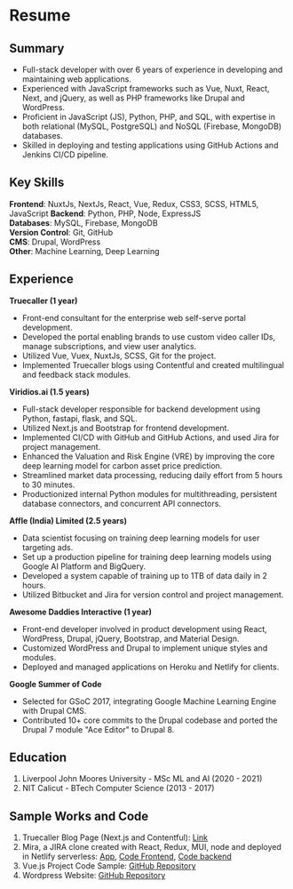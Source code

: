 # Resume

## Summary
- Full-stack developer with over 6 years of experience in developing and maintaining web applications.
- Experienced with JavaScript frameworks such as Vue, Nuxt, React, Next, and jQuery, as well as PHP frameworks like Drupal and WordPress.
- Proficient in JavaScript (JS), Python, PHP, and SQL, with expertise in both relational (MySQL, PostgreSQL) and NoSQL (Firebase, MongoDB) databases.
- Skilled in deploying and testing applications using GitHub Actions and Jenkins CI/CD pipeline.

## Key Skills
**Frontend**: NuxtJs, NextJs, React, Vue, Redux, CSS3, SCSS, HTML5, JavaScript
**Backend**: Python, PHP, Node, ExpressJS  
**Databases**: MySQL, Firebase, MongoDB  
**Version Control**: Git, GitHub  
**CMS**: Drupal, WordPress  
**Other**: Machine Learning, Deep Learning

## Experience

**Truecaller (1 year)**
- Front-end consultant for the enterprise web self-serve portal development.
- Developed the portal enabling brands to use custom video caller IDs, manage subscriptions, and view user analytics.
- Utilized Vue, Vuex, NuxtJs, SCSS, Git for the project.
- Implemented Truecaller blogs using Contentful and created multilingual and feedback stack modules.

**Viridios.ai (1.5 years)**
- Full-stack developer responsible for backend development using Python, fastapi, flask, and SQL.
- Utilized Next.js and Bootstrap for frontend development.
- Implemented CI/CD with GitHub and GitHub Actions, and used Jira for project management.
- Enhanced the Valuation and Risk Engine (VRE) by improving the core deep learning model for carbon asset price prediction.
- Streamlined market data processing, reducing daily effort from 5 hours to 30 minutes.
- Productionized internal Python modules for multithreading, persistent database connectors, and concurrent API connectors.

**Affle (India) Limited (2.5 years)**
- Data scientist focusing on training deep learning models for user targeting ads.
- Set up a production pipeline for training deep learning models using Google AI Platform and BigQuery.
- Developed a system capable of training up to 1TB of data daily in 2 hours.
- Utilized Bitbucket and Jira for version control and project management.

**Awesome Daddies Interactive (1 year)**
- Front-end developer involved in product development using React, WordPress, Drupal, jQuery, Bootstrap, and Material Design.
- Customized WordPress and Drupal to implement unique styles and modules.
- Deployed and managed applications on Heroku and Netlify for clients.

**Google Summer of Code**
- Selected for GSoC 2017, integrating Google Machine Learning Engine with Drupal CMS.
- Contributed 10+ core commits to the Drupal codebase and ported the Drupal 7 module "Ace Editor" to Drupal 8.

## Education
1) Liverpool John Moores University - MSc ML and AI (2020 - 2021)
2) NIT Calicut - BTech Computer Science (2013 - 2017)

## Sample Works and Code
1) Truecaller Blog Page (Next.js and Contentful): [Link](https://business.truecaller.com/resources)
2) Mira, a JIRA clone created with React, Redux, MUI, node and deployed in Netlify serverless: [App](https://mira-pesto.netlify.app), [Code Frontend](https://github.com/pesto-students/mira-frontend-mira), [Code backend](https://github.com/pesto-students/mira---backend-mira)
2) Vue.js Project Code Sample: [GitHub Repository](https://github.com/boaloysius/MusicAppVue)
3) Wordpress Website: [GitHub Repository](https://github.com/boaloysius/Wordpress-theme-IEEE-)